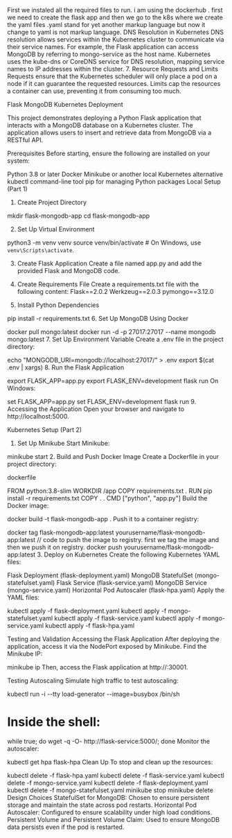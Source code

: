 First we instaled all the required files to run. i am using the dockerhub . first we need to create the flask app and then we go to the k8s where we create the yaml files .yaml stand for yet another markup language but now it change to yaml is not markup language.
 DNS Resolution in Kubernetes
DNS resolution allows services within the Kubernetes cluster to communicate via their service names. For example, the Flask application can access MongoDB by referring to mongo-service as the host name.
Kubernetes uses the kube-dns or CoreDNS service for DNS resolution, mapping service names to IP addresses within the cluster.
7. Resource Requests and Limits
Requests ensure that the Kubernetes scheduler will only place a pod on a node if it can guarantee the requested resources.
Limits cap the resources a container can use, preventing it from consuming too much.



Flask MongoDB Kubernetes Deployment

This project demonstrates deploying a Python Flask application that interacts with a MongoDB database on a Kubernetes cluster. The application allows users to insert and retrieve data from MongoDB via a RESTful API.

Prerequisites
Before starting, ensure the following are installed on your system:

Python 3.8 or later
Docker
Minikube or another local Kubernetes alternative
kubectl command-line tool
pip for managing Python packages
Local Setup (Part 1)
1. Create Project Directory

mkdir flask-mongodb-app
cd flask-mongodb-app

2. Set Up Virtual Environment

python3 -m venv venv
source venv/bin/activate  # On Windows, use `venv\Scripts\activate`.

3. Create Flask Application
Create a file named app.py and add the provided Flask and MongoDB code.

4. Create Requirements File
Create a requirements.txt file with the following content:
Flask==2.0.2
Werkzeug==2.0.3
pymongo==3.12.0

6. Install Python Dependencies

pip install -r requirements.txt
6. Set Up MongoDB Using Docker

docker pull mongo:latest
docker run -d -p 27017:27017 --name mongodb mongo:latest
7. Set Up Environment Variable
Create a .env file in the project directory:

echo "MONGODB_URI=mongodb://localhost:27017/" > .env
export $(cat .env | xargs)
8. Run the Flask Application

export FLASK_APP=app.py
export FLASK_ENV=development
flask run
On Windows:

set FLASK_APP=app.py
set FLASK_ENV=development
flask run
9. Accessing the Application
Open your browser and navigate to http://localhost:5000.

Kubernetes Setup (Part 2)
1. Set Up Minikube
Start Minikube:


minikube start
2. Build and Push Docker Image
Create a Dockerfile in your project directory:

dockerfile

FROM python:3.8-slim
WORKDIR /app
COPY requirements.txt .
RUN pip install -r requirements.txt
COPY . .
CMD ["python", "app.py"]
Build the Docker image:


docker build -t flask-mongodb-app .
Push it to a container registry:


docker tag flask-mongodb-app:latest yourusername/flask-mongodb-app:latest // code to push the image to registry. first we tag the image and then we push it on registry.
docker push yourusername/flask-mongodb-app:latest
3. Deploy on Kubernetes
Create the following Kubernetes YAML files:

Flask Deployment (flask-deployment.yaml)
MongoDB StatefulSet (mongo-statefulset.yaml)
Flask Service (flask-service.yaml)
MongoDB Service (mongo-service.yaml)
Horizontal Pod Autoscaler (flask-hpa.yaml)
Apply the YAML files:


kubectl apply -f flask-deployment.yaml
kubectl apply -f mongo-statefulset.yaml
kubectl apply -f flask-service.yaml
kubectl apply -f mongo-service.yaml
kubectl apply -f flask-hpa.yaml


Testing and Validation
Accessing the Flask Application
After deploying the application, access it via the NodePort exposed by Minikube. Find the Minikube IP:

minikube ip
Then, access the Flask application at http://<minikube-ip>:30001.

Testing Autoscaling
Simulate high traffic to test autoscaling:


kubectl run -i --tty load-generator --image=busybox /bin/sh
# Inside the shell:
while true; do wget -q -O- http://flask-service:5000/; done
Monitor the autoscaler:

kubectl get hpa flask-hpa
Clean Up
To stop and clean up the resources:

kubectl delete -f flask-hpa.yaml
kubectl delete -f flask-service.yaml
kubectl delete -f mongo-service.yaml
kubectl delete -f flask-deployment.yaml
kubectl delete -f mongo-statefulset.yaml
minikube stop
minikube delete
Design Choices
StatefulSet for MongoDB: Chosen to ensure persistent storage and maintain the state across pod restarts.
Horizontal Pod Autoscaler: Configured to ensure scalability under high load conditions.
Persistent Volume and Persistent Volume Claim: Used to ensure MongoDB data persists even if the pod is restarted.
